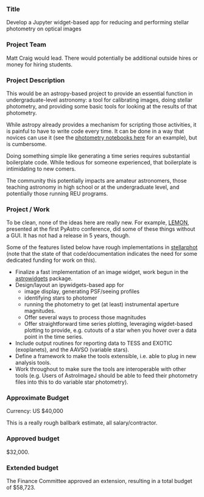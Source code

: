 ### Title

Develop a Jupyter widget-based app for reducing and performing stellar photometry on optical images

### Project Team

Matt Craig would lead. There would potentially be additional outside hires or money for hiring students.

### Project Description

This would be an astropy-based project to provide an essential function in undergraduate-level astronomy: a tool for calibrating images, doing stellar photometry, and providing some basic tools for looking at the results of that photometry.

While astropy already provides a mechanism for scripting those activities, it is painful to have to write code every time. It can be done in a way that novices can use it (see the [photometry notebooks here](https://github.com/mwcraig/ast266-notes/tree/main/notebook-templates) for an example), but is cumbersome.

Doing something simple like generating a time series requires substantial boilerplate code. While tedious for someone experienced, that boilerplate is intimidating to new comers.

The community this potentially impacts are amateur astronomers, those teaching astronomy in high school or at the undergraduate level, and potentially those running REU programs.

### Project / Work

To be clean, none of the ideas here are really new. For example, [LEMON](https://github.com/vterron/lemon), presented at the first PyAstro conference, did some of these things without a GUI. It has not had a release in 5 years, though.

Some of the features listed below have rough implementations in [stellarphot](https://github.com/feder-observatory/stellarphot) (note that the state of that code/documentation indicates the need for some dedicated funding for work on this).

+ Finalize a fast implementation of an image widget, work begun in the [astrowidgets](https://github.com/astropy/astrowidgets) package.
+ Design/layout an ipywidgets-based app for
    - image display, generating PSF/seeing profiles
    - identifying stars to photomer
    - running the photometry to get (at least) instrumental aperture magnitudes.
    - Offer several ways to process those magnitudes
    - Offer straightforward time series plotting, leveraging wigdet-based plotting to provide, e.g. cutouts of a star when you hover over a data point in the time series.
+ Include output routines for reporting data to TESS and EXOTIC (exoplanets), and the AAVSO (variable stars).
+ Define a framework to make the tools extensible, i.e. able to plug in new analysis tools.
+ Work throughout to make sure the tools are interoperable with other tools (e.g. Users of AstroImageJ should be able to feed their photometry files into this to do variable star photometry).


### Approximate Budget

Currency: US $40,000

This is a really rough ballbark estimate, all salary/contractor.

### Approved budget

$32,000.

### Extended budget

The Finance Committee approved an extension, resulting in a total budget of $58,723.
